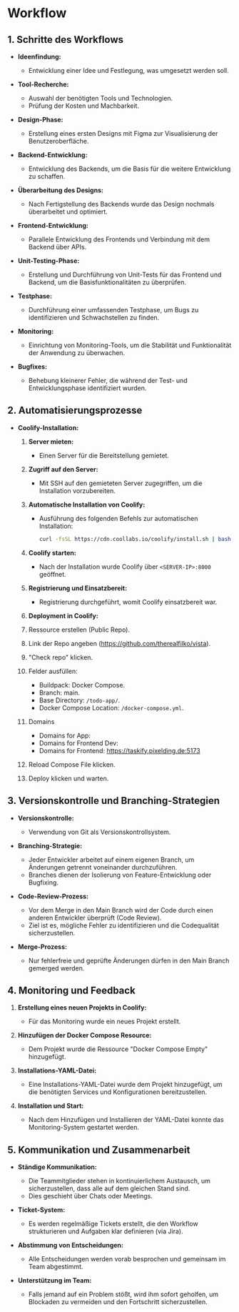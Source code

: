 # Workflow

## 1. Schritte des Workflows

- **Ideenfindung:**
  - Entwicklung einer Idee und Festlegung, was umgesetzt werden soll.

- **Tool-Recherche:**
  - Auswahl der benötigten Tools und Technologien.
  - Prüfung der Kosten und Machbarkeit.

- **Design-Phase:**
  - Erstellung eines ersten Designs mit Figma zur Visualisierung der Benutzeroberfläche.

- **Backend-Entwicklung:**
  - Entwicklung des Backends, um die Basis für die weitere Entwicklung zu schaffen.

- **Überarbeitung des Designs:**
  - Nach Fertigstellung des Backends wurde das Design nochmals überarbeitet und optimiert.

- **Frontend-Entwicklung:**
  - Parallele Entwicklung des Frontends und Verbindung mit dem Backend über APIs.

- **Unit-Testing-Phase:**
  - Erstellung und Durchführung von Unit-Tests für das Frontend und Backend, um die Basisfunktionalitäten zu überprüfen.

- **Testphase:**
  - Durchführung einer umfassenden Testphase, um Bugs zu identifizieren und Schwachstellen zu finden.

- **Monitoring:**
  - Einrichtung von Monitoring-Tools, um die Stabilität und Funktionalität der Anwendung zu überwachen.

- **Bugfixes:**
  - Behebung kleinerer Fehler, die während der Test- und Entwicklungsphase identifiziert wurden.


## 2. Automatisierungsprozesse

- **Coolify-Installation:**

  1. **Server mieten:**
     - Einen Server für die Bereitstellung gemietet.

  2. **Zugriff auf den Server:**
     - Mit SSH auf den gemieteten Server zugegriffen, um die Installation vorzubereiten.

  3. **Automatische Installation von Coolify:**
     - Ausführung des folgenden Befehls zur automatischen Installation:
       ```bash
       curl -fsSL https://cdn.coollabs.io/coolify/install.sh | bash
       ```

  4. **Coolify starten:**
     - Nach der Installation wurde Coolify über `<SERVER-IP>:8000` geöffnet.

  5. **Registrierung und Einsatzbereit:**
     - Registrierung durchgeführt, womit Coolify einsatzbereit war.

  6. **Deployment in Coolify:**
    1. Ressource erstellen (Public Repo).
    2. Link der Repo angeben (https://github.com/therealfilko/vista).
    3. "Check repo" klicken.
    4. Felder ausfüllen:
       - Buildpack: Docker Compose.
       - Branch: main.
       - Base Directory: `/todo-app/`.
       - Docker Compose Location: `/docker-compose.yml`.
    5. Domains
       - Domains for App: 
       - Domains for Frontend Dev: 
       - Domains for Frontend: https://taskify.pixelding.de:5173
    6. Reload Compose File klicken.
    7. Deploy klicken und warten.

## 3. Versionskontrolle und Branching-Strategien

- **Versionskontrolle:**
  - Verwendung von Git als Versionskontrollsystem.

- **Branching-Strategie:**
  - Jeder Entwickler arbeitet auf einem eigenen Branch, um Änderungen getrennt voneinander durchzuführen.
  - Branches dienen der Isolierung von Feature-Entwicklung oder Bugfixing.

- **Code-Review-Prozess:**
  - Vor dem Merge in den Main Branch wird der Code durch einen anderen Entwickler überprüft (Code Review).
  - Ziel ist es, mögliche Fehler zu identifizieren und die Codequalität sicherzustellen.

- **Merge-Prozess:**
  - Nur fehlerfreie und geprüfte Änderungen dürfen in den Main Branch gemerged werden.

## 4. Monitoring und Feedback

1. **Erstellung eines neuen Projekts in Coolify:**
   - Für das Monitoring wurde ein neues Projekt erstellt.

2. **Hinzufügen der Docker Compose Resource:**
   - Dem Projekt wurde die Ressource "Docker Compose Empty" hinzugefügt.

3. **Installations-YAML-Datei:**
   - Eine Installations-YAML-Datei wurde dem Projekt hinzugefügt, um die benötigten Services und Konfigurationen bereitzustellen.

4. **Installation und Start:**
   - Nach dem Hinzufügen und Installieren der YAML-Datei konnte das Monitoring-System gestartet werden.

## 5. Kommunikation und Zusammenarbeit

- **Ständige Kommunikation:**
  - Die Teammitglieder stehen in kontinuierlichem Austausch, um sicherzustellen, dass alle auf dem gleichen Stand sind.
  - Dies geschieht über Chats oder Meetings.

- **Ticket-System:**
  - Es werden regelmäßige Tickets erstellt, die den Workflow strukturieren und Aufgaben klar definieren (via Jira).

- **Abstimmung von Entscheidungen:**
  - Alle Entscheidungen werden vorab besprochen und gemeinsam im Team abgestimmt.

- **Unterstützung im Team:**
  - Falls jemand auf ein Problem stößt, wird ihm sofort geholfen, um Blockaden zu vermeiden und den Fortschritt sicherzustellen.
